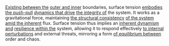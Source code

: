 
[Existing between the](2/2/3/2/3/1/.Reality%20and%20Existence) [outer and inner](3/2/1/2/1/1/1/_Inside-Outside) boundaries, surface tension [embodies the push-pull](1/3/1/1/1/1/1/_Force-Motion) [dynamics that drive](2/3/2/2/1/1/.Dynamics) [the integrity of](2/2/1/1/1/_Integrity-Frailty) the system. It works as a gravitational force, maintaining [the structural consistency](1/1/3/1/1/3/3/.Set%20Theoretic%20Structures) [of the system](1/1/3/3/1/3/1/.System) [amid the inherent](1/1/_Intrinsic-Extrinsic) flux. Surface tension thus implies an [inherent dynamism and](1/1/3/2/1/_Static-Dynamic) [resilience within the](3/1/3/3/1/2/3/2/3/.Rehabilitative) system, allowing it to respond effectively [to internal perturbations](1/2/3/3/2/_Inside-Outside) and external threats, mirroring a form [of equilibrium between](2/2/2/1/3/1/.Equilibrium) order and chaos.


